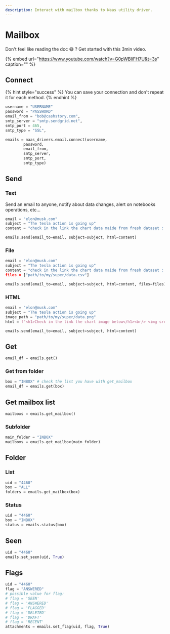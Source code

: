 ```yaml
---
description: Interact with mailbox thanks to Naas utility driver.
---
```


# Mailbox

Don't feel like reading the doc 😅 ? Get started with this 3min video.

{% embed url="https://www.youtube.com/watch?v=G0pWBIiFH7U&t=3s" caption="" %}

## Connect

{% hint style="success" %}
You can save your connection and don't repeat it for each method.
{% endhint %}

```python
username = "USERNAME"
password = "PASSWORD"
email_from = "bob@cashstory.com",
smtp_server = "smtp.sendgrid.net",
smtp_port = 465,
smtp_type = "SSL",

emails = naas_drivers.email.connect(username, 
        password, 
        email_from, 
        smtp_server, 
        smtp_port,
        smtp_type)
```

## Send

### Text

Send an email to anyone, notify about data changes, alert on notebooks operations, etc...

```python
email = "elon@musk.com"
subject = "The tesla action is going up"
content = "check in the link the chart data maide from fresh dataset : [LINK]"

emails.send(email_to=email, subject=subject, html=content)
```

### File

```python
email = "elon@musk.com"
subject = "The tesla action is going up"
content = "check in the link the chart data maide from fresh dataset : [LINK]"'
files = ["path/to/my/super/data.csv"]

emails.send(email_to=email, subject=subject, html=content, files=files)
```

### HTML

```python
email = "elon@musk.com"
subject = "The tesla action is going up"
image_path = "path/to/my/super/data.png"
html = f"<h1>Check in the link the chart image below</h1><br/> <img src="{image_path}"/>"

emails.send(email_to=email, subject=subject, html=content)
```

## Get

```python
email_df = emails.get()
```

### Get from folder

```python
box = "INBOX" # check the list you have with get_mailbox
email_df = emails.get(box)
```

## Get mailbox list

```python
mailboxs = emails.get_mailbox()
```

### Subfolder

```python
main_folder = "INBOX"
mailboxs = emails.get_mailbox(main_folder)
```

## Folder

### List

```python
uid = "4460"
box = "ALL"
folders = emails.get_mailbox(box)
```

### Status

```python
uid = "4460"
box = "INBOX"
status = emails.status(box)
```

## Seen

```python
uid = "4460"
emails.set_seen(uid, True)
```

## Flags

```python
uid = "4460"
flag = "ANSWERED"
# possible value for flag:
# flag = 'SEEN'
# flag = 'ANSWERED'
# flag = 'FLAGGED'
# flag = 'DELETED'
# flag = 'DRAFT'
# flag = 'RECENT'
attachments = emails.set_flag(uid, flag, True)
```

